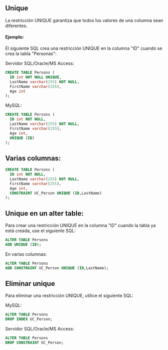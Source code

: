 ## Unique 

La restricción UNIQUE garantiza que todos los valores de una columna sean diferentes.

#### Ejemplo:

El siguiente SQL crea una restricción UNIQUE en la columna "ID" cuando se crea la tabla "Personas":

Servidor SQL/Oracle/MS Access:

```sql
CREATE TABLE Persons (
  ID int NOT NULL UNIQUE,
  LastName varchar(255) NOT NULL,
  FirstName varchar(255),
  Age int
);
```

MySQL:

```sql
CREATE TABLE Persons (
  ID int NOT NULL,
  LastName varchar(255) NOT NULL,
  FirstName varchar(255),
  Age int,
  UNIQUE (ID)
);
```

## Varias columnas:

```sql
CREATE TABLE Persons (
  ID int NOT NULL,
  LastName varchar(255) NOT NULL,
  FirstName varchar(255),
  Age int,
  CONSTRAINT UC_Person UNIQUE (ID,LastName)
);
```

## Unique en un alter table:

Para crear una restricción UNIQUE en la columna "ID" cuando la tabla ya está creada, use el siguiente SQL:

```sql
ALTER TABLE Persons
ADD UNIQUE (ID);
```

En varias columnas:

```sql
ALTER TABLE Persons
ADD CONSTRAINT UC_Person UNIQUE (ID,LastName);
```

## Eliminar unique

Para eliminar una restricción UNIQUE, utilice el siguiente SQL:

MySQL:

```sql
ALTER TABLE Persons
DROP INDEX UC_Person;
```

Servidor SQL/Oracle/MS Access:

```sql
ALTER TABLE Persons
DROP CONSTRAINT UC_Person;
```